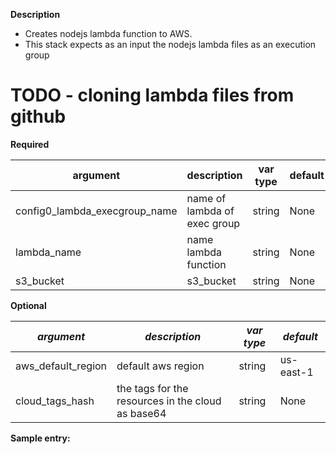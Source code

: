 **Description**

  - Creates nodejs lambda function to AWS.
  - This stack expects as an input the nodejs lambda files as an execution group

  # TODO - cloning lambda files from github

**Required**

| argument      | description                            | var type | default      |
| ------------- | -------------------------------------- | -------- | ------------ |
| config0_lambda_execgroup_name   | name of lambda of exec group | string   | None         |
| lambda_name   | name lambda function                 | string   | None         |
| s3_bucket   | s3_bucket | string   | None         |

**Optional**

| *argument*           | *description*                            | *var type* |  *default*      |
| ------------- | -------------------------------------- | -------- | ------------ |
| aws_default_region   | default aws region               | string   | us-east-1         |
| cloud_tags_hash | the tags for the resources in the cloud as base64 | string  | None         |

**Sample entry:**

```
```
